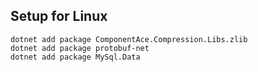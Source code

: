 ## Setup for Linux
```
dotnet add package ComponentAce.Compression.Libs.zlib
dotnet add package protobuf-net
dotnet add package MySql.Data
```
